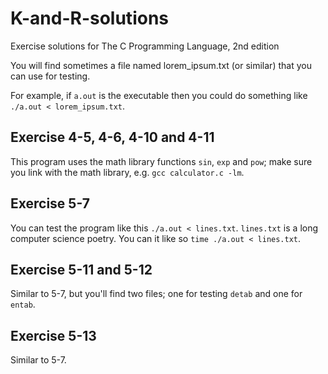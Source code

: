# K-and-R-solutions

Exercise solutions for The C Programming Language, 2nd edition

You will find sometimes a file named lorem_ipsum.txt (or similar) that you can use for testing.

For example, if `a.out` is the executable then you could do something like `./a.out < lorem_ipsum.txt`.

## Exercise 4-5, 4-6, 4-10 and 4-11
This program uses the math library functions `sin`, `exp` and `pow`; make sure you link with the math library, e.g. `gcc calculator.c -lm`.

## Exercise 5-7
You can test the program like this `./a.out < lines.txt`. `lines.txt` is a long computer science poetry.
You can it like so `time ./a.out < lines.txt`.

## Exercise 5-11 and 5-12
Similar to 5-7, but you'll find two files; one for testing `detab` and one for `entab`.

## Exercise 5-13
Similar to 5-7.
